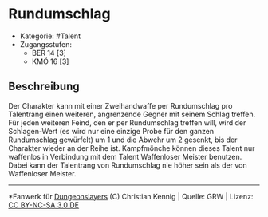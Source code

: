 <!---
Dies ist ein Fanwerk für DUNGEONSLAYERS (C) von Christian Kennig

Quellen:      [Dungeonslayers Grundregelwerk](https://www.f-space.de/ds4/downloads.html)
              [Talentbeschreibungen](https://www.f-space.de/ds4/tools-talentcards.html)
License:      [CC-BY-NC-SA 4.0](https://creativecommons.org/licenses/by-nc-sa/4.0/deed.de)
Richtlinien:  [Fanwerkrichtlinien](https://www.dungeonslayers.net/fanwerk-richtlinien/)
Autor:        Zauberlehrling
-->

  
# Rundumschlag  
- Kategorie: #Talent  
- Zugangsstufen:  
  - BER 14 [3]  
  - KMÖ 16 [3]  

## Beschreibung  
Der Charakter kann mit einer Zweihandwaffe per Rundumschlag pro Talentrang einen weiteren, angrenzende Gegner mit seinem Schlag treffen. Für jeden weiteren Feind, den er per Rundumschlag treffen will, wird der Schlagen-Wert (es wird nur eine einzige Probe für den ganzen Rundumschlag gewürfelt) um 1 und die Abwehr um 2 gesenkt, bis der Charakter wieder an der Reihe ist. Kampfmönche können dieses Talent nur waffenlos in Verbindung mit dem Talent Waffenloser Meister benutzen. Dabei kann der Talentrang von Rundumschlag nie höher sein als der von Waffenloser Meister.


___  
*Fanwerk für [Dungeonslayers](https://www.dungeonslayers.net/) (C) Christian Kennig | Quelle: GRW | Lizenz: [CC BY-NC-SA 3.0 DE](https://creativecommons.org/licenses/by-nc-sa/3.0/de/)  
